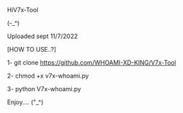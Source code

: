 HiV7x-Tool

 (-_^)

Uploaded sept 11/7/2022

[HOW TO USE..?]

1- git clone https://github.com/WHOAMI-XD-KING/V7x-Tool

2- chmod +x v7x-whoami.py

3- python V7x-whoami.py

Enjoy.... ("_^)
